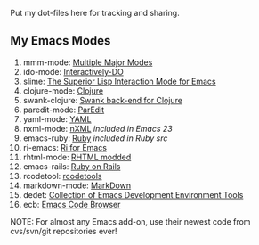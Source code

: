 Put my dot-files here for tracking and sharing.

My Emacs Modes
--------------

1. mmm-mode: [Multiple Major Modes](http://mmm-mode.sourceforge.net/)
2. ido-mode: [Interactively-DO](http://www.cua.dk/ido.html)
3. slime: [The Superior Lisp Interaction Mode for Emacs](http://common-lisp.net/project/slime/)
4. clojure-mode: [Clojure](http://clojure.codestuffs.com/)
5. swank-clojure: [Swank back-end for Clojure](http://clojure.codestuffs.com/)
6. paredit-mode: [ParEdit](http://www.emacswiki.org/cgi-bin/wiki/ParEdit)
7. yaml-mode: [YAML](http://yaml-mode.clouder.jp/)
8. nxml-mode: [nXML](http://www.thaiopensource.com/nxml-mode/) *included in Emacs 23*
9. emacs-ruby: [Ruby](http://www.emacswiki.org/cgi-bin/wiki/RubyMode) *included in Ruby src*
10. ri-emacs: [Ri for Emacs](http://rubyforge.org/projects/ri-emacs/)
11. rhtml-mode: [RHTML modded](http://www.blik.it/2007/3/22/better-rhtml-mode-for-emacs)
12. emacs-rails: [Ruby on Rails](http://rubyforge.org/projects/emacs-rails/)
13. rcodetool: [rcodetools](http://eigenclass.org/hiki/rcodetools)
14. markdown-mode: [MarkDown](http://jblevins.org/projects/markdown-mode/)
15. dedet: [Collection of Emacs Development Environment Tools](http://cedet.sourceforge.net/)
16. ecb: [Emacs Code Browser](http://ecb.sourceforge.net/)

NOTE: For almost any Emacs add-on, use their newest code from cvs/svn/git repositories ever!